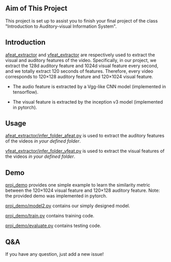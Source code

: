 ## Aim of This Project

This project is set up to assist you to finish your final project of the class "Introduction to Auditory-visual Information System".

## Introduction

[afeat_extractor](https://github.com/uzeful/VA_Project/tree/master/afeat_extractor) and [vfeat_extractor](https://github.com/uzeful/VA_Project/tree/master/vfeat_extractor) are respectively used to extract the visual and auditory features of the video. Specifically, in our project, we extract the 128d auditory feature and 1024d visual feature every second, and we totally extract 120 seconds of features. Therefore, every video corresponds to 120×128 auditory feature and 120×1024 visual feature. 

* The audio feature is extracted by a Vgg-like CNN model (implemented in tensorflow).

* The visual feature is extracted by the inception v3 model (implemented in pytorch).

## Usage

[afeat_extractor/infer_folder_afeat.py](https://github.com/uzeful/VA_Project/blob/master/afeat_extractor/infer_folder_afeat.py) is used to extract the auditory features of the videos *in your defined folder*.

[vfeat_extractor/infer_folder_vfeat.py](https://github.com/uzeful/VA_Project/blob/master/vfeat_extractor/infer_folder_vfeat.py) is used to extract the visual features of the videos *in your defined folder*.

## Demo

[proj_demo](https://github.com/uzeful/VA_Project/tree/master/proj_demo) provides one simple example to learn the similarity metric between the 120×1024 visual feature and 120×128 auditory feature. Note: the provided demo was implemented in pytorch.

[proj_demo/model2.py](https://github.com/uzeful/VA_Project/blob/master/proj_demo/model2.py) contains our simply designed model.

[proj_demo/train.py](https://github.com/uzeful/VA_Project/blob/master/proj_demo/train.py) contains training code.

[proj_demo/evaluate.py](https://github.com/uzeful/VA_Project/blob/master/proj_demo/evaluate.py) contains testing code.


## Q&A

If you have any question, just add a new issue!

